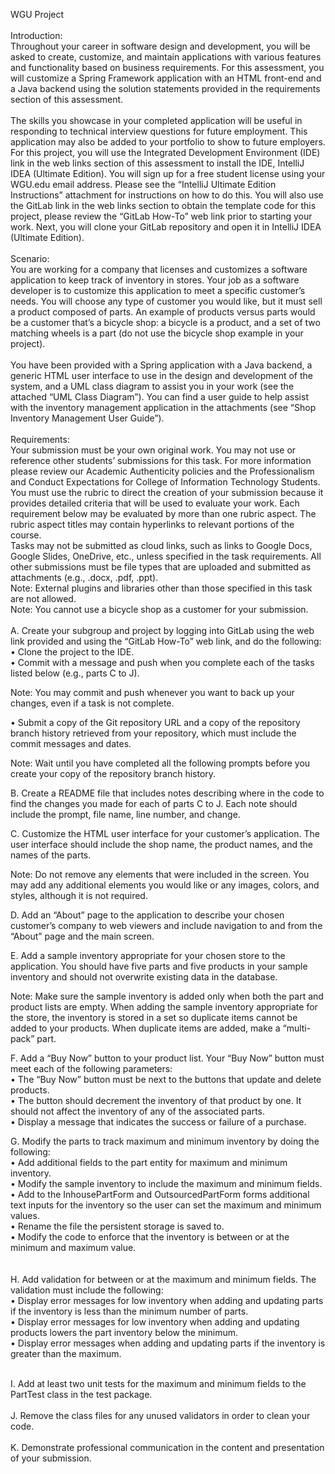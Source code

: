 WGU Project
</br>
</br>
Introduction:</br>
Throughout your career in software design and development, you will be asked to create, customize, and maintain applications with various features and functionality based on business requirements. For this assessment, you will customize a Spring Framework application with an HTML front-end and a Java backend using the solution statements provided in the requirements section of this assessment.</br>
</br>
The skills you showcase in your completed application will be useful in responding to technical interview questions for future employment. This application may also be added to your portfolio to show to future employers.
</br>
For this project, you will use the Integrated Development Environment (IDE) link in the web links section of this assessment to install the IDE, IntelliJ IDEA (Ultimate Edition). You will sign up for a free student license using your WGU.edu email address. Please see the “IntelliJ Ultimate Edition Instructions” attachment for instructions on how to do this. You will also use the GitLab link in the web links section to obtain the template code for this project, please review the “GitLab How-To” web link prior to starting your work. Next, you will clone your GitLab repository and open it in IntelliJ IDEA (Ultimate Edition).
</br>
</br>
Scenario:</br>
You are working for a company that licenses and customizes a software application to keep track of inventory in stores. Your job as a software developer is to customize this application to meet a specific customer’s needs. You will choose any type of customer you would like, but it must sell a product composed of parts. An example of products versus parts would be a customer that’s a bicycle shop: a bicycle is a product, and a set of two matching wheels is a part (do not use the bicycle shop example in your project).
</br>
</br>
You have been provided with a Spring application with a Java backend, a generic HTML user interface to use in the design and development of the system, and a UML class diagram to assist you in your work (see the attached “UML Class Diagram”). You can find a user guide to help assist with the inventory management application in the attachments (see “Shop Inventory Management User Guide”).
</br>
</br>
Requirements:</br>
Your submission must be your own original work. You may not use or reference other students’ submissions for this task. For more information please review our Academic Authenticity policies and the Professionalism and Conduct Expectations for College of Information Technology Students.
</br>
You must use the rubric to direct the creation of your submission because it provides detailed criteria that will be used to evaluate your work. Each requirement below may be evaluated by more than one rubric aspect. The rubric aspect titles may contain hyperlinks to relevant portions of the course.
</br>
Tasks may not be submitted as cloud links, such as links to Google Docs, Google Slides, OneDrive, etc., unless specified in the task requirements. All other submissions must be file types that are uploaded and submitted as attachments (e.g., .docx, .pdf, .ppt).
</br>
Note: External plugins and libraries other than those specified in this task are not allowed.
</br>
Note: You cannot use a bicycle shop as a customer for your submission.
</br>
</br>
A.  Create your subgroup and project by logging into GitLab using the web link provided and using the “GitLab How-To” web link, and do the following:
</br>
•  Clone the project to the IDE.
</br>
•  Commit with a message and push when you complete each of the tasks listed below (e.g., parts C to J).
</br>

Note: You may commit and push whenever you want to back up your changes, even if a task is not complete.
</br>

•  Submit a copy of the Git repository URL and a copy of the repository branch history retrieved from your repository, which must include the commit messages and dates.
</br>

Note: Wait until you have completed all the following prompts before you create your copy of the repository branch history.
</br>

B.  Create a README file that includes notes describing where in the code to find the changes you made for each of parts C to J. Each note should include the prompt, file name, line number, and change.
</br>

C.  Customize the HTML user interface for your customer’s application. The user interface should include the shop name, the product names, and the names of the parts.
</br>

Note: Do not remove any elements that were included in the screen. You may add any additional elements you would like or any images, colors, and styles, although it is not required.
</br>

D.  Add an “About” page to the application to describe your chosen customer’s company to web viewers and include navigation to and from the “About” page and the main screen.
</br>

E.  Add a sample inventory appropriate for your chosen store to the application. You should have five parts and five products in your sample inventory and should not overwrite existing data in the database.
</br>

Note: Make sure the sample inventory is added only when both the part and product lists are empty. When adding the sample inventory appropriate for the store, the inventory is stored in a set so duplicate items cannot be added to your products. When duplicate items are added, make a “multi-pack” part.
</br>

F.  Add a “Buy Now” button to your product list. Your “Buy Now” button must meet each of the following parameters:</br>
•  The “Buy Now” button must be next to the buttons that update and delete products.</br>
•  The button should decrement the inventory of that product by one. It should not affect the inventory of any of the associated parts.</br>
•  Display a message that indicates the success or failure of a purchase.</br>


G.  Modify the parts to track maximum and minimum inventory by doing the following:</br>
•  Add additional fields to the part entity for maximum and minimum inventory.</br>
•  Modify the sample inventory to include the maximum and minimum fields.</br>
•  Add to the InhousePartForm and OutsourcedPartForm forms additional text inputs for the inventory so the user can set the maximum and minimum values.</br>
•  Rename the file the persistent storage is saved to.</br>
•  Modify the code to enforce that the inventory is between or at the minimum and maximum value.</br>
</br>
</br>
H.  Add validation for between or at the maximum and minimum fields. The validation must include the following:</br>
•  Display error messages for low inventory when adding and updating parts if the inventory is less than the minimum number of parts.</br>
•  Display error messages for low inventory when adding and updating products lowers the part inventory below the minimum.</br>
•  Display error messages when adding and updating parts if the inventory is greater than the maximum.</br>

</br>
I.  Add at least two unit tests for the maximum and minimum fields to the PartTest class in the test package.
</br>
</br>
J.  Remove the class files for any unused validators in order to clean your code.
</br>
</br>
K.  Demonstrate professional communication in the content and presentation of your submission.</br>
</br>
